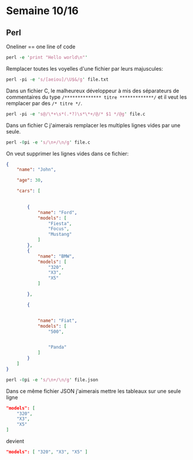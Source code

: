 # Semaine 10/16

## Perl 

Oneliner == one line of code

```perl
perl -e 'print "Hello world\n"'
```

Remplacer toutes les voyelles d'une fichier par leurs majuscules: 

```perl
perl -pi -e 's/[aeiou]/\U$&/g' file.txt
```

Dans un fichier C, le malheureux développeur à mis des séparateurs de commentaires du type `/************** titre *************/` et il veut les remplacer par des `/* titre */`. 

```perl
perl -pi -e 's@/\*+\s*(.*?)\s*\*+/@/* $1 */@g' file.c
```

Dans un fichier C j'aimerais remplacer les multiples lignes vides par une seule.

```perl
perl -0pi -e 's/\n+/\n/g' file.c
```

On veut supprimer les lignes vides dans ce fichier: 

```json 
{
    "name": "John",

    "age": 30,

    "cars": [

    
        {
            "name": "Ford",
            "models": [
                "Fiesta",
                "Focus",
                "Mustang"
            ]
        },
        {
            "name": "BMW",
            "models": [
                "320",
                "X3",
                "X5"
            ]

        },

        {


            "name": "Fiat",
            "models": [
                "500",


                "Panda"
            ]
        }
    ]
}
```

```perl
perl -0pi -e 's/\n+/\n/g' file.json
```

Dans ce même fichier JSON j'aimerais mettre les tableaux sur une seule ligne

```json	
"models": [
    "320",
    "X3",
    "X5"
]
```
devient

```json
"models": [ "320", "X3", "X5" ]
```
